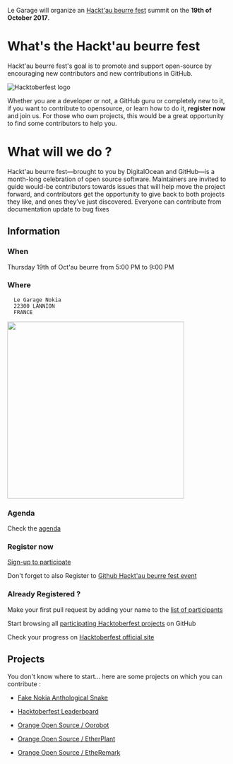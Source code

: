 Le Garage will organize an [Hackt'au beurre fest](https://hacktoberfest.digitalocean.com/) summit on the **19th of October 2017**.

# What's the Hackt'au beurre fest
Hackt'au beurre fest's goal is to promote and support open-source by encouraging new contributors and new contributions in GitHub.

![Hacktoberfest logo](https://hacktoberfest.digitalocean.com/assets/hacktoberfest-2017-social-card-894a0558dba205f7142f3130c06823d72427a9d751d0f8c7db8a0079397178aa.jpg)

Whether you are a developer or not, a GitHub guru or completely new to it, if you want to contribute to opensource, or learn how to do it, **register now** and join us.
For those who own projects, this would be a great opportunity to find some contributors to help you.

# What will we do ?
Hackt'au beurre fest—brought to you by DigitalOcean and GitHub—is a month-long celebration of open source software. Maintainers are invited to guide would-be contributors towards issues that will help move the project forward, and contributors get the opportunity to give back to both projects they like, and ones they’ve just discovered. Everyone can contribute from documentation update to bug fixes

## Information
### When
  Thursday 19th of Oct'au beurre from 5:00 PM to 9:00 PM
### Where
```  
  Le Garage Nokia
  22300 LANNION
  FRANCE
```
[<img width="400px" src="ourtigarage.png">](https://www.google.fr/maps/place/Le+Garage+Nokia/@48.7583509,-3.4626582,17.08z/data=!4m5!3m4!1s0x0:0x4d7fd7d8295d212b!8m2!3d48.759098!4d-3.4606525?hl=fr)

### Agenda
Check the [agenda](./agenda)

### Register now
[Sign-up to participate](https://www.eventbrite.fr/e/billets-hacktoberfest-2017-meetup-le-garage-nokia-38458269720?utm_campaign=new_event_email&utm_medium=email&utm_source=eb_email&utm_term=viewmyevent_button)

Don't forget to also Register to [Github Hackt'au beurre fest event](https://hacktoberfest.digitalocean.com/sign_up/register)

### Already Registered ?
Make your first pull request by adding your name to the [list of participants](./participants)

Start browsing all [participating Hacktoberfest projects](https://github.com/search?q=label:hacktoberfest+state:open+type:issue) on GitHub

Check your progress on [Hacktoberfest official site](https://hacktoberfest.digitalocean.com/stats/)

## Projects

You don't know where to start... here are some projects on which you can contribute :

* [Fake Nokia Anthological Snake](https://github.com/ourtigarage/web-snake)
* [Hacktoberfest Leaderboard](https://github.com/ourtigarage/hacktoberfest-leaderboard)

* [Orange Open Source / Oorobot](https://github.com/Orange-OpenSource/oorobot)
* [Orange Open Source / EtherPlant](https://github.com/Orange-OpenSource/EtherPlant)
* [Orange Open Source / EtheRemark](https://github.com/Orange-OpenSource/EtheRemark)
